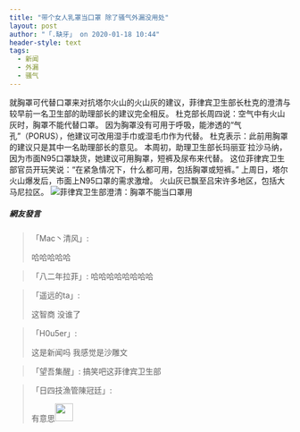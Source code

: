 ```yaml
---
title: "带个女人乳罩当口罩 除了骚气外漏没用处"
layout: post
author: "「.缺牙」 on 2020-01-18 10:44"
header-style: text
tags:
  - 新闻
  - 外漏
  - 骚气
---
```


就胸罩可代替口罩来对抗塔尔火山的火山灰的建议，菲律宾卫生部长杜克的澄清与较早前一名卫生部的助理部长的建议完全相反。
杜克部长周四说：空气中有火山灰时，胸罩不能代替口罩。
因为胸罩没有可用于呼吸，能渗透的“气孔”（PORUS），他建议可改用湿手巾或湿毛巾作为代替。
杜克表示：此前用胸罩的建议只是其中一名助理部长的意见。
本周初，助理卫生部长玛丽亚˙拉沙马纳，因为市面N95口罩缺货，她建议可用胸罩，短裤及尿布来代替。
这位菲律宾卫生部官员开玩笑说：“在紧急情况下，什么都可用，包括胸罩或短裤。”
上周日，塔尔火山爆发后，市面上N95口罩的需求激增。
火山灰已飘至吕宋许多地区，包括大马尼拉区。
<img src="http://images.feileyuan.com/images/ueditor/202001181044000015.jpg" title="菲律宾卫生部澄清：胸罩不能当口罩用" alt="菲律宾卫生部澄清：胸罩不能当口罩用">

##### 網友發言 
> 「Mac丶清风」:
> <p>哈哈哈哈哈</p>

> 「八二年拉菲」:
> 哈哈哈哈哈哈哈哈

> 「遥远的ta」:
> <p>这智商 没谁了</p>

> 「H0u5er」:
> <p>这是新闻吗 我感觉是沙雕文</p>

> 「望吾集醒」:
> 搞笑吧这菲律宾卫生部

> 「日四技漁管陳冠廷」:
> <p>有意思<img src="http://images.feileyuan.com/images/ueditor/dialogs/emotion/images/default/df_032.gif" width="32" height="32"></p>


